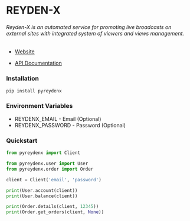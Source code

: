 # REYDEN-X

###### Reyden-X is an automated service for promoting live broadcasts on external sites with integrated system of viewers and views management.

- [Website](https://reyden-x.com/en)

- [API Documentation](https://api.reyden-x.com/docs)

### Installation

```bash
pip install pyreydenx
```

### Environment Variables

- REYDENX_EMAIL - Email (Optional)
- REYDENX_PASSWORD - Password (Optional)

### Quickstart

```python
from pyreydenx import Client

from pyreydenx.user import User
from pyreydenx.order import Order

client = Client('email', 'password')

print(User.account(client))
print(User.balance(client))

print(Order.details(client, 12345))
print(Order.get_orders(client, None))
```
